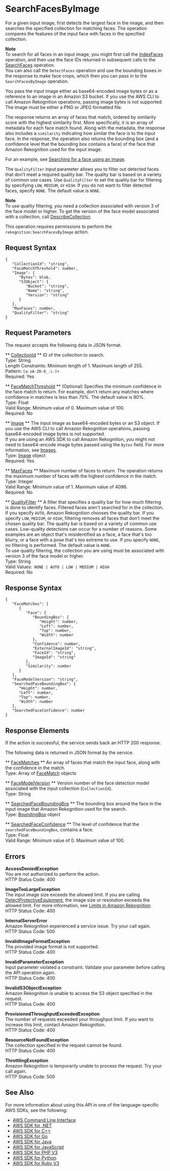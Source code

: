 # SearchFacesByImage<a name="API_SearchFacesByImage"></a>

For a given input image, first detects the largest face in the image, and then searches the specified collection for matching faces\. The operation compares the features of the input face with faces in the specified collection\. 

**Note**  
To search for all faces in an input image, you might first call the [IndexFaces](API_IndexFaces.md) operation, and then use the face IDs returned in subsequent calls to the [SearchFaces](API_SearchFaces.md) operation\.   
 You can also call the `DetectFaces` operation and use the bounding boxes in the response to make face crops, which then you can pass in to the `SearchFacesByImage` operation\. 

You pass the input image either as base64\-encoded image bytes or as a reference to an image in an Amazon S3 bucket\. If you use the AWS CLI to call Amazon Rekognition operations, passing image bytes is not supported\. The image must be either a PNG or JPEG formatted file\. 

 The response returns an array of faces that match, ordered by similarity score with the highest similarity first\. More specifically, it is an array of metadata for each face match found\. Along with the metadata, the response also includes a `similarity` indicating how similar the face is to the input face\. In the response, the operation also returns the bounding box \(and a confidence level that the bounding box contains a face\) of the face that Amazon Rekognition used for the input image\. 

For an example, see [Searching for a face using an image](search-face-with-image-procedure.md)\.

The `QualityFilter` input parameter allows you to filter out detected faces that don’t meet a required quality bar\. The quality bar is based on a variety of common use cases\. Use `QualityFilter` to set the quality bar for filtering by specifying `LOW`, `MEDIUM`, or `HIGH`\. If you do not want to filter detected faces, specify `NONE`\. The default value is `NONE`\.

**Note**  
To use quality filtering, you need a collection associated with version 3 of the face model or higher\. To get the version of the face model associated with a collection, call [DescribeCollection](API_DescribeCollection.md)\. 

This operation requires permissions to perform the `rekognition:SearchFacesByImage` action\.

## Request Syntax<a name="API_SearchFacesByImage_RequestSyntax"></a>

```
{
   "CollectionId": "string",
   "FaceMatchThreshold": number,
   "Image": { 
      "Bytes": blob,
      "S3Object": { 
         "Bucket": "string",
         "Name": "string",
         "Version": "string"
      }
   },
   "MaxFaces": number,
   "QualityFilter": "string"
}
```

## Request Parameters<a name="API_SearchFacesByImage_RequestParameters"></a>

The request accepts the following data in JSON format\.

 ** [CollectionId](#API_SearchFacesByImage_RequestSyntax) **   <a name="rekognition-SearchFacesByImage-request-CollectionId"></a>
ID of the collection to search\.  
Type: String  
Length Constraints: Minimum length of 1\. Maximum length of 255\.  
Pattern: `[a-zA-Z0-9_.\-]+`   
Required: Yes

 ** [FaceMatchThreshold](#API_SearchFacesByImage_RequestSyntax) **   <a name="rekognition-SearchFacesByImage-request-FaceMatchThreshold"></a>
\(Optional\) Specifies the minimum confidence in the face match to return\. For example, don't return any matches where confidence in matches is less than 70%\. The default value is 80%\.  
Type: Float  
Valid Range: Minimum value of 0\. Maximum value of 100\.  
Required: No

 ** [Image](#API_SearchFacesByImage_RequestSyntax) **   <a name="rekognition-SearchFacesByImage-request-Image"></a>
The input image as base64\-encoded bytes or an S3 object\. If you use the AWS CLI to call Amazon Rekognition operations, passing base64\-encoded image bytes is not supported\.   
If you are using an AWS SDK to call Amazon Rekognition, you might not need to base64\-encode image bytes passed using the `Bytes` field\. For more information, see [Images](images-information.md)\.  
Type: [Image](API_Image.md) object  
Required: Yes

 ** [MaxFaces](#API_SearchFacesByImage_RequestSyntax) **   <a name="rekognition-SearchFacesByImage-request-MaxFaces"></a>
Maximum number of faces to return\. The operation returns the maximum number of faces with the highest confidence in the match\.  
Type: Integer  
Valid Range: Minimum value of 1\. Maximum value of 4096\.  
Required: No

 ** [QualityFilter](#API_SearchFacesByImage_RequestSyntax) **   <a name="rekognition-SearchFacesByImage-request-QualityFilter"></a>
A filter that specifies a quality bar for how much filtering is done to identify faces\. Filtered faces aren't searched for in the collection\. If you specify `AUTO`, Amazon Rekognition chooses the quality bar\. If you specify `LOW`, `MEDIUM`, or `HIGH`, filtering removes all faces that don’t meet the chosen quality bar\. The quality bar is based on a variety of common use cases\. Low\-quality detections can occur for a number of reasons\. Some examples are an object that's misidentified as a face, a face that's too blurry, or a face with a pose that's too extreme to use\. If you specify `NONE`, no filtering is performed\. The default value is `NONE`\.   
To use quality filtering, the collection you are using must be associated with version 3 of the face model or higher\.  
Type: String  
Valid Values:` NONE | AUTO | LOW | MEDIUM | HIGH`   
Required: No

## Response Syntax<a name="API_SearchFacesByImage_ResponseSyntax"></a>

```
{
   "FaceMatches": [ 
      { 
         "Face": { 
            "BoundingBox": { 
               "Height": number,
               "Left": number,
               "Top": number,
               "Width": number
            },
            "Confidence": number,
            "ExternalImageId": "string",
            "FaceId": "string",
            "ImageId": "string"
         },
         "Similarity": number
      }
   ],
   "FaceModelVersion": "string",
   "SearchedFaceBoundingBox": { 
      "Height": number,
      "Left": number,
      "Top": number,
      "Width": number
   },
   "SearchedFaceConfidence": number
}
```

## Response Elements<a name="API_SearchFacesByImage_ResponseElements"></a>

If the action is successful, the service sends back an HTTP 200 response\.

The following data is returned in JSON format by the service\.

 ** [FaceMatches](#API_SearchFacesByImage_ResponseSyntax) **   <a name="rekognition-SearchFacesByImage-response-FaceMatches"></a>
An array of faces that match the input face, along with the confidence in the match\.  
Type: Array of [FaceMatch](API_FaceMatch.md) objects

 ** [FaceModelVersion](#API_SearchFacesByImage_ResponseSyntax) **   <a name="rekognition-SearchFacesByImage-response-FaceModelVersion"></a>
Version number of the face detection model associated with the input collection \(`CollectionId`\)\.  
Type: String

 ** [SearchedFaceBoundingBox](#API_SearchFacesByImage_ResponseSyntax) **   <a name="rekognition-SearchFacesByImage-response-SearchedFaceBoundingBox"></a>
The bounding box around the face in the input image that Amazon Rekognition used for the search\.  
Type: [BoundingBox](API_BoundingBox.md) object

 ** [SearchedFaceConfidence](#API_SearchFacesByImage_ResponseSyntax) **   <a name="rekognition-SearchFacesByImage-response-SearchedFaceConfidence"></a>
The level of confidence that the `searchedFaceBoundingBox`, contains a face\.  
Type: Float  
Valid Range: Minimum value of 0\. Maximum value of 100\.

## Errors<a name="API_SearchFacesByImage_Errors"></a>

 **AccessDeniedException**   
You are not authorized to perform the action\.  
HTTP Status Code: 400

 **ImageTooLargeException**   
The input image size exceeds the allowed limit\. If you are calling [DetectProtectiveEquipment](API_DetectProtectiveEquipment.md), the image size or resolution exceeds the allowed limit\. For more information, see [Limits in Amazon Rekognition](limits.md)\.   
HTTP Status Code: 400

 **InternalServerError**   
Amazon Rekognition experienced a service issue\. Try your call again\.  
HTTP Status Code: 500

 **InvalidImageFormatException**   
The provided image format is not supported\.   
HTTP Status Code: 400

 **InvalidParameterException**   
Input parameter violated a constraint\. Validate your parameter before calling the API operation again\.  
HTTP Status Code: 400

 **InvalidS3ObjectException**   
Amazon Rekognition is unable to access the S3 object specified in the request\.  
HTTP Status Code: 400

 **ProvisionedThroughputExceededException**   
The number of requests exceeded your throughput limit\. If you want to increase this limit, contact Amazon Rekognition\.  
HTTP Status Code: 400

 **ResourceNotFoundException**   
The collection specified in the request cannot be found\.  
HTTP Status Code: 400

 **ThrottlingException**   
Amazon Rekognition is temporarily unable to process the request\. Try your call again\.  
HTTP Status Code: 500

## See Also<a name="API_SearchFacesByImage_SeeAlso"></a>

For more information about using this API in one of the language\-specific AWS SDKs, see the following:
+  [AWS Command Line Interface](https://docs.aws.amazon.com/goto/aws-cli/rekognition-2016-06-27/SearchFacesByImage) 
+  [AWS SDK for \.NET](https://docs.aws.amazon.com/goto/DotNetSDKV3/rekognition-2016-06-27/SearchFacesByImage) 
+  [AWS SDK for C\+\+](https://docs.aws.amazon.com/goto/SdkForCpp/rekognition-2016-06-27/SearchFacesByImage) 
+  [AWS SDK for Go](https://docs.aws.amazon.com/goto/SdkForGoV1/rekognition-2016-06-27/SearchFacesByImage) 
+  [AWS SDK for Java](https://docs.aws.amazon.com/goto/SdkForJava/rekognition-2016-06-27/SearchFacesByImage) 
+  [AWS SDK for JavaScript](https://docs.aws.amazon.com/goto/AWSJavaScriptSDK/rekognition-2016-06-27/SearchFacesByImage) 
+  [AWS SDK for PHP V3](https://docs.aws.amazon.com/goto/SdkForPHPV3/rekognition-2016-06-27/SearchFacesByImage) 
+  [AWS SDK for Python](https://docs.aws.amazon.com/goto/boto3/rekognition-2016-06-27/SearchFacesByImage) 
+  [AWS SDK for Ruby V3](https://docs.aws.amazon.com/goto/SdkForRubyV3/rekognition-2016-06-27/SearchFacesByImage) 